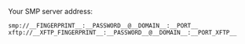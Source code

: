 Your SMP server address:

```
smp://__FINGERPRINT__:__PASSWORD__@__DOMAIN__:__PORT__
xftp://__XFTP_FINGERPRINT__:__PASSWORD__@__DOMAIN__:__PORT_XFTP__
```